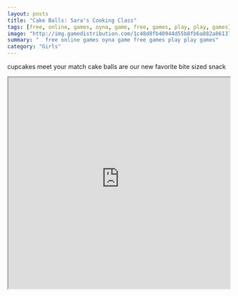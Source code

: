 ```yaml
---
layout: posts
title: "Cake Balls: Sara's Cooking Class"
tags: [free, online, games, oyna, game, free, games, play, play, games]
image: "http://img.gamedistribution.com/1c48d8fb40944d55b8fb6a882a86137d.jpg"
summary: "  free online games oyna game free games play play games"
category: "Girls"
---
```


cupcakes meet your match cake balls are our new favorite bite sized snack

<iframe width="100%" height="480px;" src="http://flash.gamedistribution.com?game=1c48d8fb40944d55b8fb6a882a86137d"></iframe>